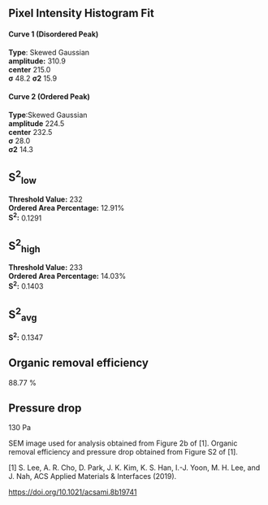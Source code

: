 ## Pixel Intensity Histogram Fit

#### Curve 1 (Disordered Peak)
**Type**: Skewed Gaussian\
**amplitude:** 310.9\
**center** 215.0\
**σ** 48.2
**σ2** 15.9


#### Curve 2 (Ordered Peak)
**Type**:Skewed Gaussian\
**amplitude** 224.5\
**center** 232.5\
**σ** 28.0\
**σ2** 14.3


## S<sup>2</sup><sub>low</sub>
**Threshold Value:** 232\
**Ordered Area Percentage:** 12.91%\
**S<sup>2</sup>:** 0.1291


## S<sup>2</sup><sub>high</sub>
**Threshold Value:** 233\
**Ordered Area Percentage:** 14.03%\
**S<sup>2</sup>:** 0.1403

## S<sup>2</sup><sub>avg</sub>
**S<sup>2</sup>:** 0.1347



## Organic removal efficiency
88.77 %
	
## Pressure drop 
130 Pa


SEM image used for analysis obtained from Figure 2b of [1]. Organic removal efficiency and pressure drop obtained from Figure S2 of [1].


[1] S. Lee, A. R. Cho, D. Park, J. K. Kim, K. S. Han, I.-J. Yoon, M. H. Lee, and J. Nah, ACS Applied Materials & Interfaces (2019).


https://doi.org/10.1021/acsami.8b19741
